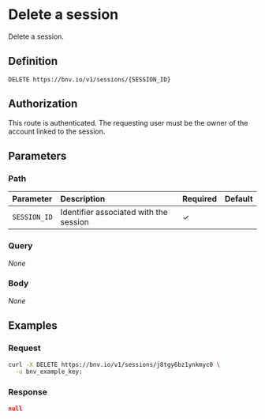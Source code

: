 # Delete a session

Delete a session.


## Definition

```
DELETE https://bnv.io/v1/sessions/{SESSION_ID}
```


## Authorization

This route is authenticated. The requesting user must be the owner of the account linked to the session.


## Parameters

### Path

| Parameter      | Description | Required | Default |
| :------------- | :---------- | :------- | :------ |
| `SESSION_ID`   | Identifier associated with the session | ✓ | |

### Query

*None*

### Body

*None*


## Examples

### Request

```sh
curl -X DELETE https://bnv.io/v1/sessions/j8tgy6bz1ynkmyc0 \
  -u bnv_example_key:
```

### Response

```json
null
```
